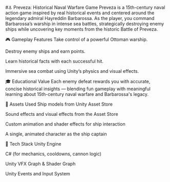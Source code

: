 #⚓ Preveza: Historical Naval Warfare Game
Preveza is a 15th-century naval action game inspired by real historical events and centered around the legendary admiral Hayreddin Barbarossa. As the player, you command Barbarossa’s warship in intense sea battles, strategically destroying enemy ships while uncovering key moments from the historic Battle of Preveza.

🎮 Gameplay Features
Take control of a powerful Ottoman warship.

Destroy enemy ships and earn points.

Learn historical facts with each successful hit.

Immersive sea combat using Unity’s physics and visual effects.

🎓 Educational Value
Each enemy defeat rewards you with accurate, concise historical insights — blending fun gameplay with meaningful learning about 15th-century naval warfare and Barbarossa's legacy.

🧰 Assets Used
Ship models from Unity Asset Store

Sound effects and visual effects from the Asset Store

Custom animation and shader effects for ship interaction

A single, animated character as the ship captain

🔧 Tech Stack
Unity Engine

C# (for mechanics, cooldowns, cannon logic)

Unity VFX Graph & Shader Graph

Unity Events and Input System
